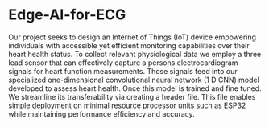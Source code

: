 # Edge-AI-for-ECG
Our project seeks to design an Internet of Things (IoT) device empowering  individuals with accessible yet efficient monitoring capabilities over their heart health status. 
To collect relevant physiological data we employ a three lead sensor that can effectively 
capture a persons electrocardiogram signals for heart function measurements. Those signals 
feed into our specialized one-dimensional convolutional neural network (1 D CNN) model 
developed to assess heart health. 
 Once this model is trained and fine tuned. We streamline its transferability via creating a 
header file. This file enables simple deployment on minimal resource processor units such as 
ESP32 while maintaining performance efficiency and accuracy.
